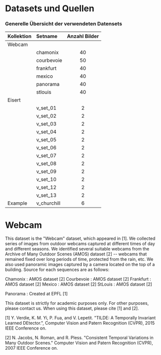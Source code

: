 # Datasets und Quellen

### Generelle Übersicht der verwendeten Datensets
| Kollektion  | Setname     | Anzahl Bilder|
|:------------|:------------|:------------:|
| Webcam      |             |              |
|             | chamonix    | 40           |
|             | courbevoie  | 50           |
|             | frankfurt   | 40           |
|             | mexico      | 40           |
|             | panorama    | 40           |
|             | stlouis     | 40           |
| Eisert      |             |              |
|             | v_set_01    | 2            |
|             | v_set_02    | 2            |
|             | v_set_03    | 2            |
|             | v_set_04    | 2            |
|             | v_set_05    | 2            |
|             | v_set_06    | 2            |
|             | v_set_07    | 2            |
|             | v_set_08    | 2            |
|             | v_set_09    | 2            |
|             | v_set_10    | 2            |
|             | v_set_12    | 2            |
|             | v_set_13    | 2            |
| Example     | v_churchill | 6            |


# Webcam
This dataset is the "Webcam" dataset, which appeared in [1]. We collected series
of images from outdoor webcams captured  at different times of day and different
seasons.   We identified  several  suitable  webcams from  the  Archive of  Many
Outdoor  Scenes (AMOS)  dataset [2]  -- webcams  that remained  fixed over  long
periods of  time, protected from the  rain, etc.  We also  used panoramic images
captured by a camera located on the top of a building. Source for each sequences
are as follows:

Chamonix   : AMOS dataset [2]
Courbevoie : AMOS dataset [2]
Frankfurt  : AMOS dataset [2]
Mexico	   : AMOS dataset [2]
StLouis	   : AMOS dataset [2]

Panorama   : Created at EPFL [1]

This dataset is strictly for academic purposes  only. For other purposes, please
contact us. When using this dataset, please cite [1] and [2].

[1] Y.  Verdie, K.   M.  Yi,  P.  Fua,  and V.   Lepetit.  "TILDE:  A Temporally
    Invariant Learned DEtector.", Computer Vision and Patern Recognition (CVPR),
    2015 IEEE Conference on.

[2] N. Jacobs, N. Roman, and  R. Pless.  "Consistent Temporal Variations in Many
    Outdoor Scenes."  Computer  Vision and Patern Recognition  (CVPR), 2007 IEEE
    Conference on.
